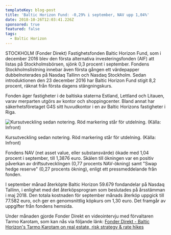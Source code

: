 ```yaml
---
templateKey: blog-post
title: 'Baltic Horizon Fund: -0,29% i september, NAV upp 1,04%'
date: 2018-10-26T12:03:41.226Z
sponsored: true
featured: false
tags:
  - Baltic Horizon
---
```

STOCKHOLM (Fonder Direkt) Fastighetsfonden Baltic Horizon Fund, som i december 2016 blev den första alternativa investeringsfonden (AIF) att listas på Stockholmsbörsen, sjönk 0,3 procent i september. Fondens Stockholmslistning innebar även första gången ett värdepapper dubbelnoterades på Nasdaq Tallinn och Nasdaq Stockholm. Sedan introduktionen den 23 december 2016 har Baltic Horizon Fund stigit 8,2 procent, räknat från första dagens stängningskurs.

Fonden äger fastigheter i de baltiska staterna Estland, Lettland och Litauen, varav merparten utgörs av kontor och shoppingcenter. Bland annat har säkerhetsföretaget G4S sitt huvudkontor i en av Baltic Horizons fastigheter i Riga.

![Kursutveckling sedan notering. Röd markering står för utdelning. (Källa: Infront)](/img/111.png)

<span class="image-caption">Kursutveckling sedan notering. Röd markering står för utdelning. (Källa: Infront)</span>

Fondens NAV (net asset value, eller substansvärde) ökade med 1,04 procent i september, till 1,3876 euro. Skälen till ökningen var en positiv påverkan av driftsutvecklingen (0,77 procents NAV-ökning) samt "Swap hedge reserve" (0,27 procents ökning), enligt ett pressmeddelande från fonden.

I september månad återköpte Baltic Horizon 59.679 fondandelar på Nasdaq Tallinn, i enlighet med det återköpsprogram som beslutades på årsstämman i maj 2018. Den totala kostnaden för september månads återköp uppgick till 77.582 euro, och ger en genomsnittlig köpkurs om 1,30 euro. Det framgår av uppgifter från fondens hemsida.

Under månaden gjorde Fonder Direkt en videointervju med förvaltaren Tarmo Karotam, som kan nås via följande länk:
[Fonder Direkt - Baltic Horizon's Tarmo Karotam on real estate, risk strategy & rate hikes](https://www.youtube.com/watch?v=OGafH3b6CYw)

